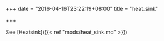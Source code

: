 +++
date = "2016-04-16T23:22:19+08:00"
title = "heat_sink"

+++

See [Heatsink]({{< ref "mods/heat_sink.md" >}})